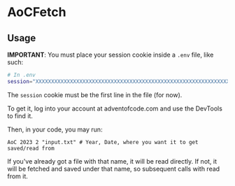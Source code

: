 # AoCFetch

## Usage
**IMPORTANT**: You must place your session cookie inside a `.env` file, like such:
```sh
# In .env
session="XXXXXXXXXXXXXXXXXXXXXXXXXXXXXXXXXXXXXXXXXXXXXXXXXXXXXXXXXXXXXXXXXXXXXXXXXXXXXXXXXXXXXXXXXXXXXXXXXXXXXXXXXXXXXXXXXXXXXXXXXXXXXXXX"
```
The `session` cookie must be the first line in the file (for now).

To get it, log into your account at adventofcode.com and use the DevTools to find it.

Then, in your code, you may run:
```
AoC 2023 2 "input.txt" # Year, Date, where you want it to get saved/read from
```

If you've already got a file with that name, it will be read directly. If not, it will be fetched
and saved under that name, so subsequent calls with read from it.
